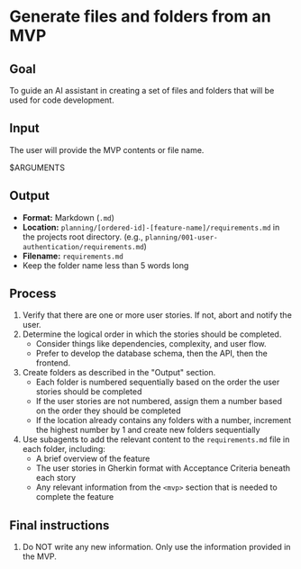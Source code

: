 # Generate files and folders from an MVP

## Goal

To guide an AI assistant in creating a set of files and folders that will be used for code development.

## Input

The user will provide the MVP contents or file name.

<mvp>
$ARGUMENTS
</mvp>

## Output

- **Format:** Markdown (`.md`)
- **Location:** `planning/[ordered-id]-[feature-name]/requirements.md` in the projects root directory. (e.g., `planning/001-user-authentication/requirements.md`)
- **Filename:** `requirements.md`
- Keep the folder name less than 5 words long

## Process

1. Verify that there are one or more user stories. If not, abort and notify the user.
1. Determine the logical order in which the stories should be completed.
    - Consider things like dependencies, complexity, and user flow.
    - Prefer to develop the database schema, then the API, then the frontend.
1. Create folders as described in the "Output" section.
    - Each folder is numbered sequentially based on the order the user stories should be completed
    - If the user stories are not numbered, assign them a number based on the order they should be completed
    - If the location already contains any folders with a number, increment the highest number by 1 and create new folders sequentially
1. Use subagents to add the relevant content to the `requirements.md` file in each folder, including:
    - A brief overview of the feature
    - The user stories in Gherkin format with Acceptance Criteria beneath each story
    - Any relevant information from the `<mvp>` section that is needed to complete the feature

## Final instructions

1. Do NOT write any new information. Only use the information provided in the MVP.

